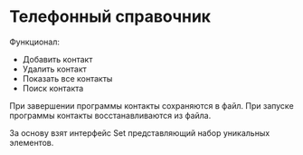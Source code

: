 # Телефонный справочник
Функционал:
- Добавить контакт
- Удалить контакт
- Показать все контакты
- Поиск контакта

При завершении программы контакты сохраняются в файл. 
При запуске программы контакты восстанавливаются из файла.

За основу взят интерфейс Set представляющий набор уникальных элементов.